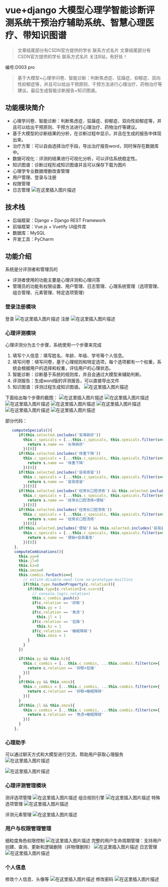 # vue+django 大模型心理学智能诊断评测系统干预治疗辅助系统、智慧心理医疗、带知识图谱
> 文章结尾部分有CSDN官方提供的学长 联系方式名片
文章结尾部分有CSDN官方提供的学长 联系方式名片
关注B站，有好处！

编号:D003 pro
> 基于大模型+心理学问卷、智能诊断：判断焦虑症、狂躁症、抑郁症、双向性抑郁症等，并且可以给出干预原则、干预方法进行心理治疗、药物治疗等建议。最后生成智能诊断报告+知识图谱。
## 功能模块简介
- 心理学问卷、智能诊断：判断焦虑症、狂躁症、抑郁症、双向性抑郁症等，并且可以给出干预原则、干预方法进行心理治疗、药物治疗等建议。
- 基于大模型的诊断结果的分析，在诊断过程中显示，并且在生成的报告中体现出来。
- 治疗方案：可以自由选择治疗手段，导出治疗报告word，同时保存在数据库中。
- 数据可视化：评测的结果进行可视化分析，可以评估系统稳定性。
- 知识图谱：诊断过程形成知识图谱并且可以保存下载为图片
- 心理学专业数据增删改查管理
- 用户管理、登录与注册
- 权限管理
- 日志管理
![在这里插入图片描述](1-过程.png)

## 技术栈
- 后端框架：Django + Django REST Framework
- 前端框架：Vue.js + Vuetify UI组件库
- 数据库：MySQL
- 开发工具：PyCharm
## 功能介绍
系统是分评测者和管理员的
- 评测者使用的功能主要是心理评测和心理问答
- 管理员的功能有权限设置、用户管理、日志管理、心理系统管理（选项管理、组合管理、元素管理、特定选项管理）
### 登录注册模块
登录
![在这里插入图片描述](1-登录.png)
注册
![在这里插入图片描述](1-注册.png)

### 心理评测模块
心理评测分为五个步骤，系统使用一个步骤来完成
1. 填写个人信息：填写姓名、年龄、年级、学号等个人信息。
2. 填写问卷：填写问卷，基于心理规则和特定选项，每个选项都有一个权重，系统会根据用户的选择和权重，评估用户的心理状态。
3. 智能诊断：诊断基于系统的规则库，并且会通过大模型来辅助判断。
4. 评测报告：生成word版的评测报告，可以直接导出文件
5. 知识图谱：评测过程生成知识图谱。
![在这里插入图片描述](1-思维导图.png)

下面给出每个步骤的截图：
![在这里插入图片描述](2-填写信息.png)
![在这里插入图片描述](2-填写问卷.png)
![在这里插入图片描述](2-智能诊断.png)
![在这里插入图片描述](2-诊断报告.png)
![在这里插入图片描述](2-报告下载.png)
![在这里插入图片描述](2-报告查看.png)
![在这里插入图片描述](2-知识图谱.png)

部分代码：

```javascript
   computeSpecials(){
      if(this.selected.includes('有荨麻疹'))
        this.c_speicals = [...this.c_speicals, this.speicals.filter(s=>{
          return s.name == '长荨麻疹'
        })[0]]
      if(this.selected.includes('体重下降'))
        this.c_speicals = [...this.c_speicals, this.speicals.filter(s=>{
          return s.name == '体重下降'
        })[0]]
      if(this.selected.includes('容易感冒'))
        this.c_speicals = [...this.c_speicals, this.speicals.filter(s=>{
          return s.name == '容易感冒'
        })[0]]
      if(this.selected.includes('经常长口腔溃疡') && this.selected.includes('便秘'))
        this.c_speicals = [...this.c_speicals, this.speicals.filter(s=>{
          return s.name == '经常长口腔溃疡+便秘'
        })[0]]
      if(this.selected.includes('经常长口腔溃疡'))
        this.c_speicals = [...this.c_speicals, this.speicals.filter(s=>{
          return s.name == '经常长口腔溃疡'
        })[0]]
      if(this.selected.includes('便秘') && this.selected.includes('容易着急'))
        this.c_speicals = [...this.c_speicals, this.speicals.filter(s=>{
          return s.name == '便秘+容易着急'
        })[0]]
    },
    computeCombinations(){
      this.yy=0
      this.jl=0
      this.kz=0
      this.smza=0
      this.combis.forEach(c=>{
        // eslint-disable-next-line no-prototype-builtins
        if(this.type.hasOwnProperty(c.relation)){
          if(this.type[c.relation]>c.score){
            // console.log(c.relation)
            this.c_combis.push(c)
            if(c.relation == '抑郁')
              this.yy = 1
            if(c.relation == '焦虑')
              this.jl = 1
            if(c.relation == '狂躁')
              this.kz = 1
            if(c.relation == '睡眠障碍')
              this.smza = 1
          }
        }
      })

      if(this.yy && this.kz){
        this.c_combis = [...this.c_combis, ...this.combis.filter(c=>{
          return c.relation == '抑郁+狂躁'
        })]
      }
      if(this.yy && this.smza){
        this.c_combis = [...this.c_combis, ...this.combis.filter(c=>{
          return c.relation == '抑郁+睡眠障碍'
        })]
      }
      if(this.jl && this.smza){
        this.c_combis = [...this.c_combis, ...this.combis.filter(c=>{
          return c.relation == '焦虑+睡眠障碍'
        })]
      }
    },
```
### 心理助手
可以通过聊天方式和大模型进行交流，帮助用户获取心理服务
![在这里插入图片描述](3-心理助手1.png)

![在这里插入图片描述](3-心理助手2.png)
### 心理评测管理模块
测评选项管理
![在这里插入图片描述](https://i-blog.csdnimg.cn/direct/09580c83988547cbbaa8589f9a5eb959.png)
组合规则引擎
![在这里插入图片描述](https://i-blog.csdnimg.cn/direct/cdfc5cee2eba46d9a6ace26352430f2a.png)
特殊选项管理
![在这里插入图片描述](https://i-blog.csdnimg.cn/direct/906ee03231b94335997b679b9d184ffb.png)

评测元素管理
![在这里插入图片描述](https://i-blog.csdnimg.cn/direct/f902f4858c7247fa9ca1eb0ed9a3c2eb.png)
###  用户与权限管理管理
细粒度角色权限控制
![在这里插入图片描述](https://i-blog.csdnimg.cn/direct/833b8685daa143b4b08a00a80d2d840e.png)
完整的用户生命周期管理：支持用户创建、查询、更新和逻辑删除（非物理删除）
![在这里插入图片描述](https://i-blog.csdnimg.cn/direct/e7dcd0b047cb44e2ac5bdca50e6a3693.png)
日志管理
![在这里插入图片描述](https://i-blog.csdnimg.cn/direct/6205539484e741d187b41fc5ca456c69.png)
### 个人信息
修改个人信息、头像等
![在这里插入图片描述](https://i-blog.csdnimg.cn/direct/57c70902cfe04039b44671c8fb9c1fea.png)
修改密码
![在这里插入图片描述](https://i-blog.csdnimg.cn/direct/67309ac3bc814383bf03276519514fce.png)
